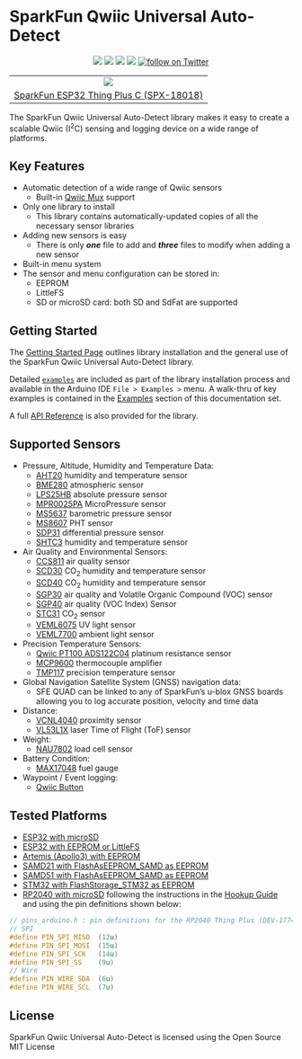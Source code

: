 # SparkFun Qwiic Universal Auto-Detect

<p align="center">
		<a href="https://github.com/sparkfun/SparkFun_Qwiic_Universal_Auto-Detect/issues" alt="Issues">
				<img src="https://img.shields.io/github/issues/sparkfun/SparkFun_Qwiic_Universal_Auto-Detect.svg" /></a>
    	<a href="https://github.com/sparkfun/SparkFun_Qwiic_Universal_Auto-Detect/actions" alt="Actions">
        		<img src="https://github.com/sparkfun/SparkFun_Qwiic_Universal_Auto-Detect/actions/workflows/mkdocs.yml/badge.svg" /></a>
    	<a href="https://github.com/sparkfun/SparkFun_Qwiic_Universal_Auto-Detect/actions" alt="Actions">
        		<img src="https://github.com/sparkfun/SparkFun_Qwiic_Universal_Auto-Detect/actions/workflows/compile-sketch.yml/badge.svg" /></a>
		<a href="https://github.com/sparkfun/SparkFun_Qwiic_Universal_Auto-Detect/blob/master/LICENSE" alt="License">
				<img src="https://img.shields.io/badge/license-MIT-blue.svg" /></a>
		<a href="https://twitter.com/intent/follow?screen_name=sparkfun">
						<img src="https://img.shields.io/twitter/follow/sparkfun.svg?style=social&logo=twitter"
								alt="follow on Twitter"></a>
</p>

<table class="table table-hover table-striped table-bordered">
	<tr align="center">
	 <td><a href="https://www.sparkfun.com/products/18018"><img src="https://cdn.sparkfun.com//assets/parts/1/7/2/3/9/18018-Thing_Plus_C_-_ESP32_WROOM-01.jpg"></a></td>
	</tr>
	<tr align="center">
		<td><a href="https://www.sparkfun.com/products/18018">SparkFun ESP32 Thing Plus C (SPX-18018)</a></td>
	</tr>
</table>

The SparkFun Qwiic Universal Auto-Detect library makes it easy to create a scalable Qwiic (I<sup>2</sup>C) sensing and logging device on a wide range of platforms.

## Key Features

- Automatic detection of a wide range of Qwiic sensors
	- Built-in [Qwiic Mux](https://www.sparkfun.com/products/16784) support
- Only one library to install
	- This library contains automatically-updated copies of all the necessary sensor libraries
- Adding new sensors is easy
	- There is only _**one**_ file to add and _**three**_ files to modify when adding a new sensor
- Built-in menu system
- The sensor and menu configuration can be stored in:
	- EEPROM
	- LittleFS
	- SD or microSD card: both SD and SdFat are supported

## Getting Started

The [Getting Started Page](intro.md) outlines library installation and the general use of the SparkFun Qwiic Universal Auto-Detect library. 

Detailed [`examples`](https://github.com/sparkfun/SparkFun_Qwiic_Universal_Auto-Detect/blob/main/examples) are included as part of the library installation process and available in the Arduino IDE `File > Examples >` menu. A walk-thru of key examples is contained in the [Examples](https://sparkfun.github.io/SparkFun_Qwiic_Universal_Auto-Detect/sparkfun-qwiic-universal-auto-detect-examples/ex_01_Thing_Plus_C/) section of this documentation set. 

A full [API Reference](api_SFE_QUAD_Sensors.md) is also provided for the library.

## Supported Sensors

- Pressure, Altitude, Humidity and Temperature Data:
	- [AHT20](https://www.sparkfun.com/products/16618) humidity and temperature sensor
	- [BME280](https://www.sparkfun.com/products/15440) atmospheric sensor
	- [LPS25HB](https://www.sparkfun.com/products/14767) absolute pressure sensor
	- [MPR0025PA](https://www.sparkfun.com/products/16476) MicroPressure sensor
	- [MS5637](https://www.sparkfun.com/products/14688) barometric pressure sensor
	- [MS8607](https://www.sparkfun.com/products/16298) PHT sensor
	- [SDP31](https://www.sparkfun.com/products/17874) differential pressure sensor
	- [SHTC3](https://www.sparkfun.com/products/16467) humidity and temperature sensor
- Air Quality and Environmental Sensors:
	- [CCS811](https://www.sparkfun.com/products/14193) air quality sensor
	- [SCD30](https://www.sparkfun.com/products/15112) CO<sub>2</sub> humidity and temperature sensor
	- [SCD40](https://www.sparkfun.com/products/18365) CO<sub>2</sub> humidity and temperature sensor
	- [SGP30](https://www.sparkfun.com/products/16531) air quality and Volatile Organic Compound (VOC) sensor
	- [SGP40](https://www.sparkfun.com/products/17729) air quality (VOC Index) Sensor
	- [STC31](https://www.sparkfun.com/products/18385) CO<sub>2</sub> sensor
	- [VEML6075](https://www.sparkfun.com/products/15089) UV light sensor
	- [VEML7700](https://www.sparkfun.com/products/18981) ambient light sensor
- Precision Temperature Sensors:
	- [Qwiic PT100 ADS122C04](https://www.sparkfun.com/products/16770) platinum resistance sensor
	- [MCP9600](https://www.sparkfun.com/products/16294) thermocouple amplifier
	- [TMP117](https://www.sparkfun.com/products/15805) precision temperature sensor
- Global Navigation Satellite System (GNSS) navigation data:
	- SFE QUAD can be linked to any of SparkFun’s u-blox GNSS boards allowing you to log accurate position, velocity and time data
- Distance:
	- [VCNL4040](https://www.sparkfun.com/products/15177) proximity sensor
	- [VL53L1X](https://www.sparkfun.com/products/14722) laser Time of Flight (ToF) sensor
- Weight:
	- [NAU7802](https://www.sparkfun.com/products/15242) load cell sensor
- Battery Condition:
	- [MAX17048](https://www.sparkfun.com/products/17715) fuel gauge
- Waypoint / Event logging:
	- [Qwiic Button](https://www.sparkfun.com/products/15932)

## Tested Platforms

- [ESP32 with microSD](https://www.sparkfun.com/products/18018)
- [ESP32 with EEPROM or LittleFS](https://www.sparkfun.com/products/15663)
- [Artemis (Apollo3) with EEPROM](https://www.sparkfun.com/products/15574)
- [SAMD21 with FlashAsEEPROM_SAMD as EEPROM](https://www.sparkfun.com/products/14812)
- [SAMD51 with FlashAsEEPROM_SAMD as EEPROM](https://www.sparkfun.com/products/14713)
- [STM32 with FlashStorage_STM32 as EEPROM](https://www.sparkfun.com/products/17712)
- [RP2040 with microSD](https://www.sparkfun.com/products/17745) following the instructions in the [Hookup Guide](https://learn.sparkfun.com/tutorials/rp2040-thing-plus-hookup-guide/software-overview) and using the pin definitions shown below:

```c++
// pins_arduino.h : pin definitions for the RP2040 Thing Plus (DEV-17745)
// SPI
#define PIN_SPI_MISO  (12u)
#define PIN_SPI_MOSI  (15u)
#define PIN_SPI_SCK   (14u)
#define PIN_SPI_SS    (9u)
// Wire
#define PIN_WIRE_SDA  (6u)
#define PIN_WIRE_SCL  (7u)
```

## License

SparkFun Qwiic Universal Auto-Detect is licensed using the Open Source MIT License
